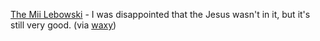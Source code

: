 ---
layout: post
wordpress_id: 162
wordpress_url: http://noesbueno.com/archives/162
date: '2006-11-30 22:28:51 -0600'
date_gmt: '2006-12-01 03:28:51 -0600'
body: |
  <p><a href="http://www.gametrailers.com/umwatcher.php?id=23836">The Mii Lebowski</a> - I was disappointed that the Jesus wasn't in it, but it's still very good. <span class="via">(via <a href="http://www.waxy.org">waxy</a>)</span></p>
---